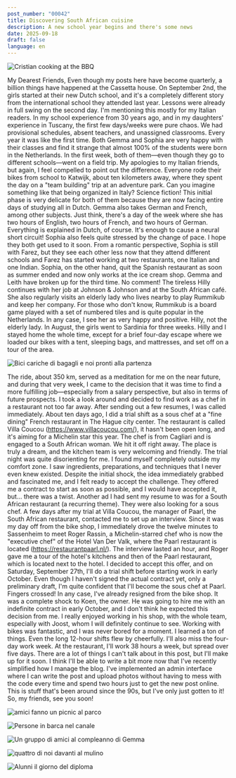 ```yaml
---
post_number: "00042"
title: Discovering South African cuisine
description: A new school year begins and there's some news
date: 2025-09-18
draft: false
language: en
---
```


![Cristian cooking at the BBQ](../../../../assets/images/post-00042/pic-a1.jpg "AI makes me look young, tall and handsome.")

My Dearest Friends,
Even though my posts here have become quarterly, a billion things have happened at the Cassetta house.
On September 2nd, the girls started at their new Dutch school, and it's a completely different story from the international school they attended last year. Lessons were already in full swing on the second day. I'm mentioning this mostly for my Italian readers. In my school experience from 30 years ago, and in my daughters' experience in Tuscany, the first few days/weeks were pure chaos. We had provisional schedules, absent teachers, and unassigned classrooms. Every year it was like the first time.
Both Gemma and Sophia are very happy with their classes and find it strange that almost 100% of the students were born in the Netherlands. In the first week, both of them—even though they go to different schools—went on a field trip. My apologies to my Italian friends, but again, I feel compelled to point out the difference. Everyone rode their bikes from school to Katwijk, about ten kilometers away, where they spent the day on a "team building" trip at an adventure park. Can you imagine something like that being organized in Italy? Science fiction!
This initial phase is very delicate for both of them because they are now facing entire days of studying all in Dutch. Gemma also takes German and French, among other subjects. Just think, there's a day of the week where she has two hours of English, two hours of French, and two hours of German. Everything is explained in Dutch, of course. It's enough to cause a neural short circuit!
Sophia also feels quite stressed by the change of pace. I hope they both get used to it soon.
From a romantic perspective, Sophia is still with Farez, but they see each other less now that they attend different schools and Farez has started working at two restaurants, one Italian and one Indian. Sophia, on the other hand, quit the Spanish restaurant as soon as summer ended and now only works at the ice cream shop.
Gemma and Leith have broken up for the third time. No comment!
The tireless Hilly continues with her job at Johnson & Johnson and at the South African café. She also regularly visits an elderly lady who lives nearby to play Rummikub and keep her company. For those who don't know, Rummikub is a board game played with a set of numbered tiles and is quite popular in the Netherlands.
In any case, I see her as very happy and positive. Hilly, not the elderly lady.
In August, the girls went to Sardinia for three weeks. Hilly and I stayed home the whole time, except for a brief four-day escape where we loaded our bikes with a tent, sleeping bags, and mattresses, and set off on a tour of the area.

![Bici cariche di bagagli e noi pronti alla partenza](../../../../assets/images/post-00042/pic-a3.jpg "Ready for our little trip")

The ride, about 350 km, served as a meditation for me on the near future, and during that very week, I came to the decision that it was time to find a more fulfilling job—especially from a salary perspective, but also in terms of future prospects.
I took a look around and decided to find work as a chef in a restaurant not too far away. After sending out a few resumes, I was called immediately.
About ten days ago, I did a trial shift as a sous chef at a "fine dining" French restaurant in The Hague city center. The restaurant is called Villa Coucou (https://www.villacoucou.com/), it hasn't been open long, and it's aiming for a Michelin star this year.
The chef is from Cagliari and is engaged to a South African woman. We hit it off right away. The place is truly a dream, and the kitchen team is very welcoming and friendly.
The trial night was quite disorienting for me. I found myself completely outside my comfort zone. I saw ingredients, preparations, and techniques that I never even knew existed. Despite the initial shock, the idea immediately grabbed and fascinated me, and I felt ready to accept the challenge. They offered me a contract to start as soon as possible, and I would have accepted it, but... there was a twist.
Another ad I had sent my resume to was for a South African restaurant (a recurring theme). They were also looking for a sous chef. A few days after my trial at Villa Coucou, the manager of Paarl, the South African restaurant, contacted me to set up an interview. Since it was my day off from the bike shop, I immediately drove the twelve minutes to Sassenheim to meet Roger Rassin, a Michelin-starred chef who is now the "executive chef" of the Hotel Van Der Valk, where the Paarl restaurant is located (https://restaurantpaarl.nl/).
The interview lasted an hour, and Roger gave me a tour of the hotel's kitchens and then of the Paarl restaurant, which is located next to the hotel.
I decided to accept this offer, and on Saturday, September 27th, I'll do a trial shift before starting work in early October. Even though I haven't signed the actual contract yet, only a preliminary draft, I'm quite confident that I'll become the sous chef at Paarl. Fingers crossed!
In any case, I've already resigned from the bike shop. It was a complete shock to Koen, the owner. He was going to hire me with an indefinite contract in early October, and I don't think he expected this decision from me.
I really enjoyed working in his shop, with the whole team, especially with Joost, whom I will definitely continue to see.
Working with bikes was fantastic, and I was never bored for a moment. I learned a ton of things. Even the long 12-hour shifts flew by cheerfully. I'll also miss the four-day work week. At the restaurant, I'll work 38 hours a week, but spread over five days.
There are a lot of things I can't talk about in this post, but I'll make up for it soon.
I think I'll be able to write a bit more now that I've recently simplified how I manage the blog. I've implemented an admin interface where I can write the post and upload photos without having to mess with the code every time and spend two hours just to get the new post online. This is stuff that's been around since the 90s, but I've only just gotten to it!
So, my friends, see you soon!

![amici fanno un picnic al parco](../../../../assets/images/post-00042/pic-a4.jpg "With our dear Roman frineds in a park near Leiden")

![Persone in barca nel canale](../../../../assets/images/post-00042/pic-a5.jpg "Our friends from Oklahoma also came to visit us and we took a boat tour through the Leiden canals.")

![Un gruppo di amici al compleanno di Gemma](../../../../assets/images/post-00042/pic-a7.jpg "Gemma turns 15.")

![quattro di noi davanti al mulino](../../../../assets/images/post-00042/pic-a6.jpg "With my cousin Barbara and Dave at the end of August")

![Alunni il giorno del diploma](../../../../assets/images/post-00042/pic-a8.jpg "Sophia's graduation from the international class. Gemma also attended the same ceremony, but I don't have any photos.")
